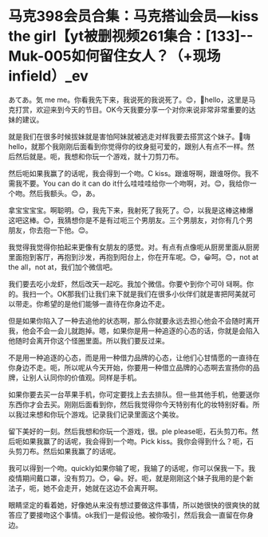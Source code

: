 # 马克398会员合集：马克搭讪会员—kiss the girl【yt被删视频261集合：[133]--Muk-005如何留住女人？（+现场infield）_ev

あてあ。気 me me。你看我先下来，我说死的我说死了。😊，🎼hello，这里是马克打赏，欢迎来到今天的节目。OK今天我要分享一个对你来说非常非常重要的达妹的建议。

就是我们在很多时候拔妹就是害怕阿妹就被逃走对样我要去搭赏这个妹子。🎼嗨 hello，就那个我刚刚后面看到你觉得你的纹身挺可爱的，跟别人有点不一样。然后然后就是。呃，我想和你玩一个游戏，就十刀剪刀布。

然后呃如果我赢了的话呢，我会得到一个吻。C kiss。跟谁呀啊，跟谁呀你。我不需我不要。You can do it can do it什么哇哇哇给你一个吻啊，对。😊，我给你一个吻。然后我额头。😊，あ。

拿宝宝宝宝。啊聪明。😊，我先下来，我射死了我死了。😊，以我是这棒这棒爆这吧这棒。😊，我猜想你是不是有过呃三个男朋友。三个男朋友，对你有几个男朋友，你去抱一下他。😊。

我觉得我觉得你拍起来更像有女朋友的感觉。对。有点有点像呃从厨房里面从厨房里面抱到客厅，再抱到沙发，再抱到阳台上，你在开车呢。😊，😀呵。😊，not at the all，not at，我们加个微信吧。

我们要去吃小龙虾，然后改天一起吃。我加个微信。你要や到你个可야 돼啊。你的。我扫一个。OK那我们让我们来下就是我们在很多小伙伴们就是害把阿美就可以带走。你希望的是他们能够一直待在你身边不走。

但是如果你陷入了一种去追他的状态啊，那么你就要永远去担心他会不会随时离开我，他会不会一会儿就跑掉。嗯，如果你是用一种追逐的心态的话，你就是会陷入他随时会离开你这个怪圈里面。所以我们要反过来。

不是用一种追逐的心态，而是用一种借力品牌的心态，让他们心甘情愿的一直待在你身边不走。呃，所以呢从今天开始，你要用一种借立品牌的心态啊去宣扬你的品牌，让别人认同你的价值观。同样是手机。

如果你要去买一台苹果手机，你可定要找上去去排队。但一些其他手机，他要送你东西你才会去买。刚刚后面看到你，然后我觉得你今天特别有化的妆特别好看。所以我过来想和你玩个游戏。记录我们记录里面这个美妆。

留下美好的一刻。然后我想和你玩一个游戏，很。ple please呃，石头剪刀布。然后呃如果我赢了的话呢，我会得到一个吻。Pick kiss。我你会得到什么？呃，石头剪刀布。然后如果我赢了的话呢。

我可以得到一个吻。quickly如果你输了呢，我输了的话呢，你可以保我一下。我疫情期间戴口罩，没有剪刀。😊，😀。好。呃，就是刚刚这个妹子我用的是个新法子，呃，她不会走开，她就在这边不会离开啊。

眼睛坚定的看着她，好像她从来没有想过要做这件事情，所以她很快的很爽快的就答应了要接吻这个事情。ok我们一是假设他。被你吸引，然后我会一直留在你身边。

